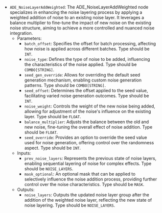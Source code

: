 - `ADE_NoiseLayerAddWeighted`: The ADE_NoiseLayerAddWeighted node specializes in enhancing the noise layering process by applying a weighted addition of noise to an existing noise layer. It leverages a balance multiplier to fine-tune the impact of new noise on the existing noise structure, aiming to achieve a more controlled and nuanced noise integration.
    - Parameters:
        - `batch_offset`: Specifies the offset for batch processing, affecting how noise is applied across different batches. Type should be `INT`.
        - `noise_type`: Defines the type of noise to be added, influencing the characteristics of the noise applied. Type should be `COMBO[STRING]`.
        - `seed_gen_override`: Allows for overriding the default seed generation mechanism, enabling custom noise generation patterns. Type should be `COMBO[STRING]`.
        - `seed_offset`: Determines the offset applied to the seed value, facilitating varied noise generation outcomes. Type should be `INT`.
        - `noise_weight`: Controls the weight of the new noise being added, allowing for adjustment of the noise's influence on the existing layer. Type should be `FLOAT`.
        - `balance_multiplier`: Adjusts the balance between the old and new noise, fine-tuning the overall effect of noise addition. Type should be `FLOAT`.
        - `seed_override`: Provides an option to override the seed value used for noise generation, offering control over the randomness aspect. Type should be `INT`.
    - Inputs:
        - `prev_noise_layers`: Represents the previous state of noise layers, enabling sequential layering of noise for complex effects. Type should be `NOISE_LAYERS`.
        - `mask_optional`: An optional mask that can be applied to selectively influence the noise addition process, providing further control over the noise characteristics. Type should be `MASK`.
    - Outputs:
        - `noise_layers`: Outputs the updated noise layer group after the addition of the weighted noise layer, reflecting the new state of noise layering. Type should be `NOISE_LAYERS`.
